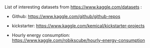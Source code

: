 List of interesting datasets from https://www.kaggle.com/datasets :

* Github: https://www.kaggle.com/github/github-repos

* kickstarter: https://www.kaggle.com/kemical/kickstarter-projects

* Hourly energy consumption: https://www.kaggle.com/robikscube/hourly-energy-consumption 

